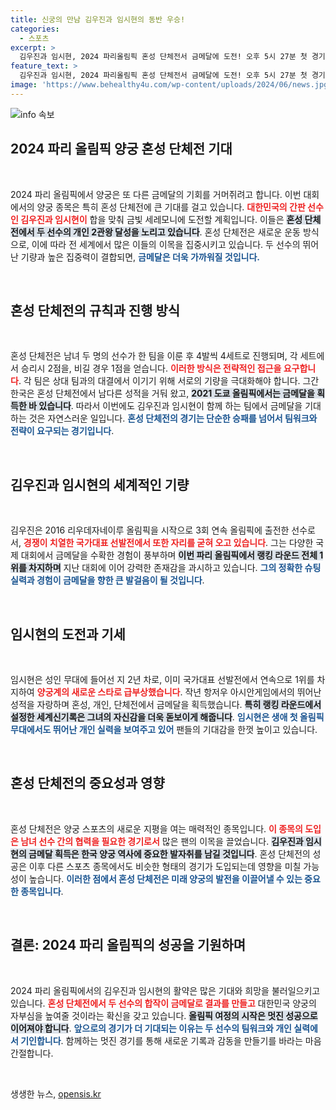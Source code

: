 ```yaml
---
title: 신궁의 만남 김우진과 임시현의 동반 우승!
categories:
  - 스포츠
excerpt: >
  김우진과 임시현, 2024 파리올림픽 혼성 단체전서 금메달에 도전! 오후 5시 27분 첫 경기를 시작으로, 개인 2관왕에 도전하는 두 선수의 치열한 경쟁을 놓치지 마세요!
feature_text: >
  김우진과 임시현, 2024 파리올림픽 혼성 단체전서 금메달에 도전! 오후 5시 27분 첫 경기를 시작으로, 개인 2관왕에 도전하는 두 선수의 치열한 경쟁을 놓치지 마세요!
image: 'https://www.behealthy4u.com/wp-content/uploads/2024/06/news.jpg'
---
```


<p><img src="https://www.behealthy4u.com/wp-content/uploads/2024/06/news.jpg" alt="info 속보" /></p>

<h2 data-ke-size="size26">2024 파리 올림픽 양궁 혼성 단체전 기대</h2>

<p data-ke-size="size16">&nbsp;</p>  

<p>2024 파리 올림픽에서 양궁은 또 다른 금메달의 기회를 거머쥐려고 합니다. 이번 대회에서의 양궁 종목은 특히 혼성 단체전에 큰 기대를 걸고 있습니다. <b><span style="color: #ee2323;">대한민국의 간판 선수인 김우진과 임시현이</span></b> 합을 맞춰 금빛 세레모니에 도전할 계획입니다. 이들은 <b><span style="background-color: #21538527;">혼성 단체전에서 두 선수의 개인 2관왕 달성을 노리고 있습니다</span></b>. 혼성 단체전은 새로운 운동 방식으로, 이에 따라 전 세계에서 많은 이들의 이목을 집중시키고 있습니다. 두 선수의 뛰어난 기량과 높은 집중력이 결합되면, <b><span style="color: #1a5490;">금메달은 더욱 가까워질 것입니다.</span></b></p>

<p data-ke-size="size16">&nbsp;</p>

<h2 data-ke-size="size26">혼성 단체전의 규칙과 진행 방식</h2>

<p data-ke-size="size16">&nbsp;</p>  

<p>혼성 단체전은 남녀 두 명의 선수가 한 팀을 이룬 후 4발씩 4세트로 진행되며, 각 세트에서 승리시 2점을, 비길 경우 1점을 얻습니다. <b><span style="color: #ee2323;">이러한 방식은 전략적인 접근을 요구합니다</span></b>. 각 팀은 상대 팀과의 대결에서 이기기 위해 서로의 기량을 극대화해야 합니다. 그간 한국은 혼성 단체전에서 남다른 성적을 거둬 왔고, <b><span style="background-color: #21538527;">2021 도쿄 올림픽에서는 금메달을 획득한 바 있습니다</span></b>. 따라서 이번에도 김우진과 임시현이 함께 하는 팀에서 금메달을 기대하는 것은 자연스러운 일입니다. <b><span style="color: #1a5490;">혼성 단체전의 경기는 단순한 승패를 넘어서 팀워크와 전략이 요구되는 경기입니다</span></b>.</p>

<p data-ke-size="size16">&nbsp;</p>

<h2 data-ke-size="size26">김우진과 임시현의 세계적인 기량</h2>

<p data-ke-size="size16">&nbsp;</p>  

<p>김우진은 2016 리우데자네이루 올림픽을 시작으로 3회 연속 올림픽에 출전한 선수로서, <b><span style="color: #ee2323;">경쟁이 치열한 국가대표 선발전에서 또한 자리를 굳혀 오고 있습니다</span></b>. 그는 다양한 국제 대회에서 금메달을 수확한 경험이 풍부하며 <b><span style="background-color: #21538527;">이번 파리 올림픽에서 랭킹 라운드 전체 1위를 차지하며</span></b> 지난 대회에 이어 강력한 존재감을 과시하고 있습니다. <b><span style="color: #1a5490;">그의 정확한 슈팅 실력과 경험이 금메달을 향한 큰 발걸음이 될 것입니다</span></b>.</p>

<p data-ke-size="size16">&nbsp;</p>

<h2 data-ke-size="size26">임시현의 도전과 기세</h2>

<p data-ke-size="size16">&nbsp;</p>  

<p>임시현은 성인 무대에 들어선 지 2년 차로, 이미 국가대표 선발전에서 연속으로 1위를 차지하여 <b><span style="color: #ee2323;">양궁계의 새로운 스타로 급부상했습니다</span></b>. 작년 항저우 아시안게임에서의 뛰어난 성적을 자랑하며 혼성, 개인, 단체전에서 금메달을 획득했습니다. <b><span style="background-color: #21538527;">특히 랭킹 라운드에서 설정한 세계신기록은 그녀의 자신감을 더욱 돋보이게 해줍니다</span></b>. <b><span style="color: #1a5490;">임시현은 생애 첫 올림픽 무대에서도 뛰어난 개인 실력을 보여주고 있어</span></b> 팬들의 기대감을 한껏 높이고 있습니다.</p>

<p data-ke-size="size16">&nbsp;</p>

<h2 data-ke-size="size26">혼성 단체전의 중요성과 영향</h2>

<p data-ke-size="size16">&nbsp;</p>  

<p>혼성 단체전은 양궁 스포츠의 새로운 지평을 여는 매력적인 종목입니다. <b><span style="color: #ee2323;">이 종목의 도입은 남녀 선수 간의 협력을 필요한 경기로서</span></b> 많은 팬의 이목을 끌었습니다. <b><span style="background-color: #21538527;">김우진과 임시현의 금메달 획득은 한국 양궁 역사에 중요한 발자취를 남길 것입니다</span></b>. 혼성 단체전의 성공은 이후 다른 스포츠 종목에서도 비슷한 형태의 경기가 도입되는데 영향을 미칠 가능성이 높습니다. <b><span style="color: #1a5490;">이러한 점에서 혼성 단체전은 미래 양궁의 발전을 이끌어낼 수 있는 중요한 종목입니다</span></b>.</p>

<p data-ke-size="size16">&nbsp;</p>

<h2 data-ke-size="size26">결론: 2024 파리 올림픽의 성공을 기원하며</h2>

<p data-ke-size="size16">&nbsp;</p>  

<p>2024 파리 올림픽에서의 김우진과 임시현의 활약은 많은 기대와 희망을 불러일으키고 있습니다. <b><span style="color: #ee2323;">혼성 단체전에서 두 선수의 합작이 금메달로 결과를 만들고</span></b> 대한민국 양궁의 자부심을 높여줄 것이라는 확신을 갖고 있습니다. <b><span style="background-color: #21538527;">올림픽 여정의 시작은 멋진 성공으로 이어져야 합니다</span></b>. <b><span style="color: #1a5490;">앞으로의 경기가 더 기대되는 이유는 두 선수의 팀워크와 개인 실력에서 기인합니다</span></b>. 함께하는 멋진 경기를 통해 새로운 기록과 감동을 만들기를 바라는 마음 간절합니다.</p>

<p data-ke-size="size16">&nbsp;</p>
생생한 뉴스, <a href="https://opensis.kr" rel="dofollow">opensis.kr</a>


